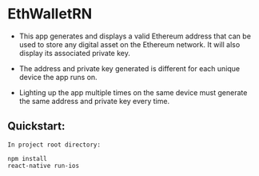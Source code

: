 # EthWalletRN

- This app generates and displays a valid Ethereum address that can be used to store any digital asset on the Ethereum network. It will also display its associated private key.

- The address and private key generated is different for each unique device the app runs on.

- Lighting up the app multiple times on the same device must generate the same address and private key every time. 

## Quickstart:
```
In project root directory:

npm install
react-native run-ios

```

